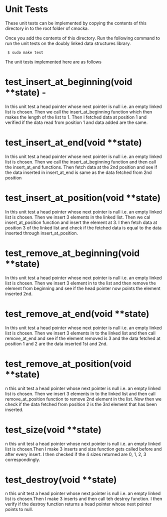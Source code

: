 # Unit Tests

These unit tests can be implemented by copying the contents of this directory in to the root folder of cmocka.

Once you add the contents of this directory. Run the following command to run the unit tests on the doubly linked data structures library.

     $ sudo make test

The unit tests implemented here are as follows

# test_insert_at_beginning(void **state) -

In this unit test a head pointer whose next pointer is null i.e. an empty linked list is chosen. Then we call the insert_at_beginning function which then makes the length of the list to 1. Then i fetched data at position 1 and verified if the data read from position 1 and data added are the same.

# test_insert_at_end(void **state)

In this unit test a head pointer whose next pointer is null i.e. an empty linked list is chosen. Then we call the insert_at_beginning function and then call the insert_at_end functions. Then fetch data at the 2nd position and see if the data inserted in insert_at_end is same as the data fetched from 2nd position 

# test_insert_at_position(void **state)

In this unit test a head pointer whose next pointer is null i.e. an empty linked list is chosen. Then we insert 3 elements in the linked list. Then we cal insert_at_position function and insert the element at 3. I then fetch data at position 3 of the linked list and check if the fetched data is equal to the data inserted through insert_at_position.

# test_remove_at_beginning(void **state)

In this unit test a head pointer whose next pointer is null i.e. an empty linked list is chosen. Then we insert 3 element in to the list and then remove the element from beginning and see if the head pointer now points the element inserted 2nd.

# test_remove_at_end(void **state)

In this unit test a head pointer whose next pointer is null i.e. an empty linked list is chosen. Then we insert 3 elements in to the linked list and then call remove_at_end and see if the element removed is 3 and the data fetched at position 1 and 2 are the data inserted 1st and 2nd.

# test_remove_at_position(void **state)

n this unit test a head pointer whose next pointer is null i.e. an empty linked list is chosen. Then we insert 3 elements in to the linked list and then call remove_at_position function to remove 2nd element in the list. Now then we check if the data fetched from position 2 is the 3rd element that has been inserted.

# test_size(void **state)

n this unit test a head pointer whose next pointer is null i.e. an empty linked list is chosen.Then I make 3 inserts and size function gets called before and after every insert. I then checked if the 4 sizes returned are 0, 1, 2, 3 correspondingly. 

# test_destroy(void **state)

n this unit test a head pointer whose next pointer is null i.e. an empty linked list is chosen.Then I make 3 inserts and then call teh destroy function. I then verify if the destroy function returns a head pointer whose next pointer points to null.

